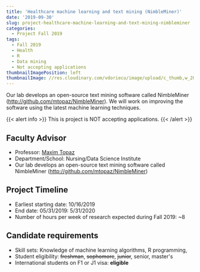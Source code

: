 ```yaml
---
title: 'Healthcare machine learning and text mining (NimbleMiner)'
date: '2019-09-30'
slug: project-healthcare-machine-learning-and-text-mining-nimbleminer
categories:
  - Project Fall 2019
tags:
  - Fall 2019
  - Health
  - R
  - Data mining
  - Not accepting applications
thumbnailImagePosition: left
thumbnailImage: //res.cloudinary.com/vdoriecu/image/upload/c_thumb,w_200,g_face/v1570131433/healthcare_pncnw4.png
---
```

Our lab develops an open-source text mining software called NimbleMiner (http://github.com/mtopaz/NimbleMiner). We will work on improving the software using the latest machine learning techniques. 

<!--more-->

{{< alert info >}}
This is project is NOT accepting applications.
{{< /alert >}}

## Faculty Advisor
+ Professor: [Maxim Topaz](http://www.nursing.columbia.edu/profile/mtopaz)
+ Department/School: Nursing/Data Science Institute 
+ Our lab develops an open-source text mining software called NimbleMiner (http://github.com/mtopaz/NimbleMiner)

## Project Timeline
+ Earliest starting date: 10/16/2019
+ End date: 05/31/2019: 5/31/2020
+ Number of hours per week of research expected during Fall 2019: ~8

## Candidate requirements
+ Skill sets: Knowledge of machine learning algorithms, R programming,  
+ Student eligibility: ~~freshman~~, ~~sophomore~~, ~~junior~~, senior, master's
+ International students on F1 or J1 visa: **eligible**
